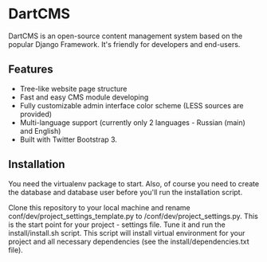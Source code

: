 DartCMS
=======

DartCMS is an open-source content management system based on the popular Django Framework. It's friendly for developers
and end-users.


Features
--------

- Tree-like website page structure
- Fast and easy CMS module developing
- Fully customizable admin interface color scheme (LESS sources are provided)
- Multi-language support (currently only 2 languages - Russian (main) and English)
- Built with Twitter Bootstrap 3.


Installation
------------

You need the virtualenv package to start. Also, of course you need to create the database and database user before you'll
run the installation script.

Clone this repository to your local machine and rename conf/dev/project_settings_template.py
to /conf/dev/project_settings.py. This is the start point for your project - settings file. Tune it and run the
install/install.sh script. This script will install virtual environment for your project and all necessary dependencies
(see the install/dependencies.txt file).

